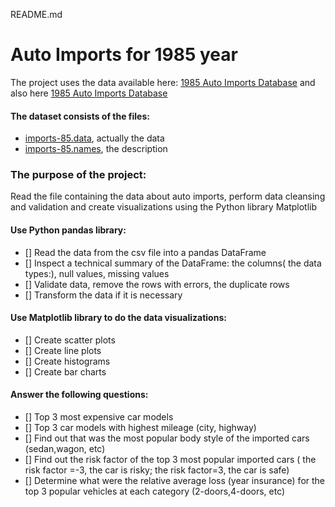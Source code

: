 README.md
# Auto Imports for 1985 year

The project uses the data available here: [1985 Auto Imports Database](https://archive.ics.uci.edu/ml/datasets/Automobile)
and also here [1985 Auto Imports Database](https://archive.ics.uci.edu/ml/machine-learning-databases/autos/)

#### The dataset consists of the files:
- [imports-85.data](https://archive.ics.uci.edu/ml/machine-learning-databases/autos/), actually the data
- [imports-85.names](https://archive.ics.uci.edu/ml/machine-learning-databases/autos/), the description


### The purpose of the project:
Read the file containing the data about auto imports, perform data cleansing and validation and create visualizations using the Python library Matplotlib
#### Use Python pandas library:
- [] Read the data from the csv file into a pandas DataFrame 
- [] Inspect a technical summary of the DataFrame: the columns( the data types:), null values, missing values
- [] Validate data, remove the rows with errors, the duplicate rows 
- [] Transform the data if it is necessary 
#### Use Matplotlib library to do the data visualizations:
- [] Create scatter plots
- [] Create line plots
- [] Create histograms
- [] Create bar charts
#### Answer the following questions:
- [] Top 3 most expensive car models
- [] Top 3 car models with highest mileage (city, highway)
- [] Find out that was the most popular body style of the imported cars (sedan,wagon, etc)
- [] Find out the risk factor of  the top 3 most popular imported cars ( the risk factor =-3, the car is risky; the risk factor=3, the car is safe)
- [] Determine what were the relative average loss (year insurance) for the top 3 popular vehicles at each category (2-doors,4-doors, etc)

